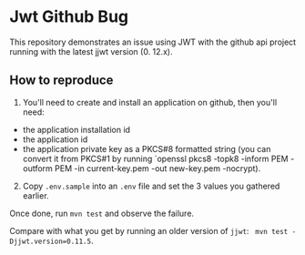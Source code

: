 # Jwt Github Bug

This repository demonstrates an issue using JWT with the github api project running with the latest jjwt version (0.
12.x).

## How to reproduce

1. You'll need to create and install an application on github, then you'll need:
* the application installation id
* the application id
* the application private key as a PKCS#8 formatted string (you can convert it from PKCS#1 by running 
`openssl pkcs8 -topk8 -inform PEM -outform PEM -in current-key.pem -out new-key.pem -nocrypt).

2. Copy `.env.sample` into an `.env` file and set the 3 values you gathered earlier.

Once done, run `mvn test` and observe the failure.

Compare with what you get by running an older version of `jjwt`: ` mvn test -Djjwt.version=0.11.5`.